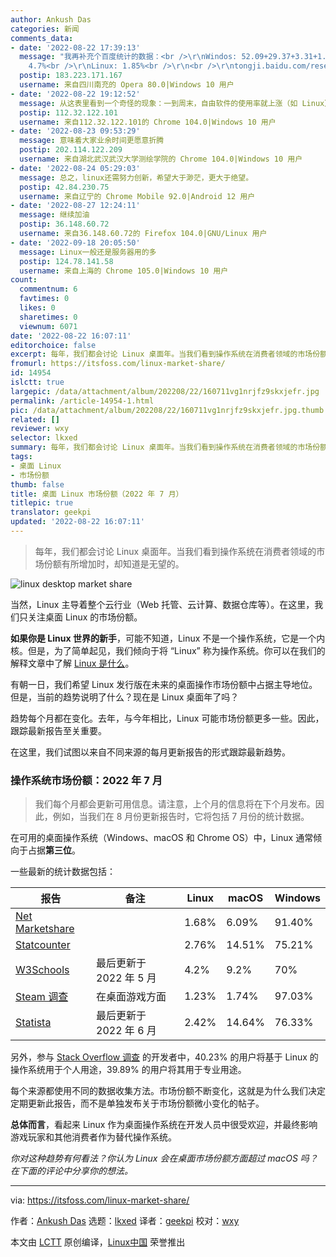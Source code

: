 ```yaml
---
author: Ankush Das
categories: 新闻
comments_data:
- date: '2022-08-22 17:39:13'
  message: "我再补充个百度统计的数据：<br />\r\nWindos: 52.09+29.37+3.31+1.61+1.4 = 87.78%<br />\r\nmacOS:
    4.7%<br />\r\nLinux: 1.85%<br />\r\n<br />\r\ntongji.baidu.com/research/site#os"
  postip: 183.223.171.167
  username: 来自四川南充的 Opera 80.0|Windows 10 用户
- date: '2022-08-22 19:12:52'
  message: 从这表里看到一个奇怪的现象：一到周末，自由软件的使用率就上涨（如 Linux），而商业软件的使用率往往下跌（如 Windows、macOS、Chrome）。不知道这意味着什么
  postip: 112.32.122.101
  username: 来自112.32.122.101的 Chrome 104.0|Windows 10 用户
- date: '2022-08-23 09:53:29'
  message: 意味着大家业余时间更愿意折腾
  postip: 202.114.122.209
  username: 来自湖北武汉武汉大学测绘学院的 Chrome 104.0|Windows 10 用户
- date: '2022-08-24 05:29:03'
  message: 总之，linux还需努力创新，希望大于渺茫，更大于绝望。
  postip: 42.84.230.75
  username: 来自辽宁的 Chrome Mobile 92.0|Android 12 用户
- date: '2022-08-27 12:24:11'
  message: 继续加油
  postip: 36.148.60.72
  username: 来自36.148.60.72的 Firefox 104.0|GNU/Linux 用户
- date: '2022-09-18 20:05:50'
  message: Linux一般还是服务器用的多
  postip: 124.78.141.58
  username: 来自上海的 Chrome 105.0|Windows 10 用户
count:
  commentnum: 6
  favtimes: 0
  likes: 0
  sharetimes: 0
  viewnum: 6071
date: '2022-08-22 16:07:11'
editorchoice: false
excerpt: 每年，我们都会讨论 Linux 桌面年。当我们看到操作系统在消费者领域的市场份额有所增加时，却知道是无望的。
fromurl: https://itsfoss.com/linux-market-share/
id: 14954
islctt: true
largepic: /data/attachment/album/202208/22/160711vg1nrjfz9skxjefr.jpg
permalink: /article-14954-1.html
pic: /data/attachment/album/202208/22/160711vg1nrjfz9skxjefr.jpg.thumb.jpg
related: []
reviewer: wxy
selector: lkxed
summary: 每年，我们都会讨论 Linux 桌面年。当我们看到操作系统在消费者领域的市场份额有所增加时，却知道是无望的。
tags:
- 桌面 Linux
- 市场份额
thumb: false
title: 桌面 Linux 市场份额（2022 年 7 月）
titlepic: true
translator: geekpi
updated: '2022-08-22 16:07:11'
---
```



> 
> 每年，我们都会讨论 Linux 桌面年。当我们看到操作系统在消费者领域的市场份额有所增加时，却知道是无望的。
> 
> 
> 


![linux desktop market share](/data/attachment/album/202208/22/160711vg1nrjfz9skxjefr.jpg)


当然，Linux 主导着整个云行业（Web 托管、云计算、数据仓库等）。在这里，我们只关注桌面 Linux 的市场份额。


**如果你是 Linux 世界的新手**，可能不知道，Linux 不是一个操作系统，它是一个内核。但是，为了简单起见，我们倾向于将 “Linux” 称为操作系统。你可以在我们的解释文章中了解 [Linux 是什么](https://itsfoss.com/what-is-linux/)。


有朝一日，我们希望 Linux 发行版在未来的桌面操作市场份额中占据主导地位。但是，当前的趋势说明了什么？现在是 Linux 桌面年了吗？


趋势每个月都在变化。去年，与今年相比，Linux 可能市场份额更多一些。因此，跟踪最新报告至关重要。


在这里，我们试图以来自不同来源的每月更新报告的形式跟踪最新趋势。


### 操作系统市场份额：2022 年 7 月



> 
> 我们每个月都会更新可用信息。请注意，上个月的信息将在下个月发布。因此，例如，当我们在 8 月份更新报告时，它将包括 7 月份的统计数据。
> 
> 
> 


在可用的桌面操作系统（Windows、macOS 和 Chrome OS）中，Linux 通常倾向于占据**第三位**。


一些最新的统计数据包括：




| 报告 | 备注 | Linux | macOS | Windows |
| --- | --- | --- | --- | --- |
| [Net Marketshare](https://www.netmarketshare.com/operating-system-market-share.aspx?options=%7B%22filter%22%3A%7B%22%24and%22%3A%5B%7B%22deviceType%22%3A%7B%22%24in%22%3A%5B%22Desktop%2Flaptop%22%5D%7D%7D%5D%7D%2C%22dateLabel%22%3A%22Custom%22%2C%22attributes%22%3A%22share%22%2C%22group%22%3A%22platform%22%2C%22sort%22%3A%7B%22share%22%3A-1%7D%2C%22id%22%3A%22platformsDesktop%22%2C%22dateInterval%22%3A%22Monthly%22%2C%22dateStart%22%3A%222021-12%22%2C%22dateEnd%22%3A%222022-07%22%2C%22segments%22%3A%22-1000%22%7D) |  | 1.68% | 6.09% | 91.40% |
| [Statcounter](https://gs.statcounter.com/os-market-share/desktop/worldwide) |  | 2.76% | 14.51% | 75.21% |
| [W3Schools](https://www.w3schools.com/browsers/browsers_os.asp) | 最后更新于 2022 年 5 月 | 4.2% | 9.2% | 70% |
| [Steam 调查](https://store.steampowered.com/hwsurvey/Steam-Hardware-Software-Survey-Welcome-to-Steam?platform=linux) | 在桌面游戏方面 | 1.23% | 1.74% | 97.03% |
| [Statista](https://www.statista.com/statistics/218089/global-market-share-of-windows-7/) | 最后更新于 2022 年 6 月 | 2.42% | 14.64% | 76.33% |


另外，参与 [Stack Overflow 调查](https://survey.stackoverflow.co/2022/#technology-most-popular-technologies) 的开发者中，40.23% 的用户将基于 Linux 的操作系统用于个人用途，39.89% 的用户将其用于专业用途。


每个来源都使用不同的数据收集方法。市场份额不断变化，这就是为什么我们决定定期更新此报告，而不是单独发布关于市场份额微小变化的帖子。


**总体而言**，看起来 Linux 作为桌面操作系统在开发人员中很受欢迎，并最终影响游戏玩家和其他消费者作为替代操作系统。


*你对这种趋势有何看法？你认为 Linux 会在桌面市场份额方面超过 macOS 吗？在下面的评论中分享你的想法。*




---


via: <https://itsfoss.com/linux-market-share/>


作者：[Ankush Das](https://itsfoss.com/author/ankush/) 选题：[lkxed](https://github.com/lkxed) 译者：[geekpi](https://github.com/geekpi) 校对：[wxy](https://github.com/wxy)


本文由 [LCTT](https://github.com/LCTT/TranslateProject) 原创编译，[Linux中国](https://linux.cn/) 荣誉推出